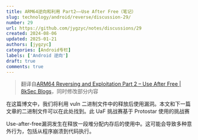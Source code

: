 ```yaml
---
title: ARM64逆向和利用 Part2——Use After Free（笔记）
slug: technology/android/reverse/discussion-29/
number: 29
url: https://github.com/jygzyc/notes/discussions/29
created: 2024-08-06
updated: 2025-01-21
authors: [jygzyc]
categories: [Android专栏]
labels: ['Android 逆向']
draft: true
comments: true
---
```


<!-- name: arm64_reversing_and_exploitation_part_2 -->

> 翻译自[ARM64 Reversing and Exploitation Part 2 – Use After Free | 8kSec Blogs](https://8ksec.io/arm64-reversing-and-exploitation-part-2-use-after-free/)，同时修改部分内容

在这篇博文中，我们将利用 vuln 二进制文件中的释放后使用漏洞。本文和下一篇文章的二进制文件可以在此处找到。此 UaF 挑战赛基于 Protostar 使用的挑战赛

Use-after-free漏洞发生在释放一段堆分配内存后的使用中。这可能会导致多种意外行为，包括从程序崩溃到代码执行。
